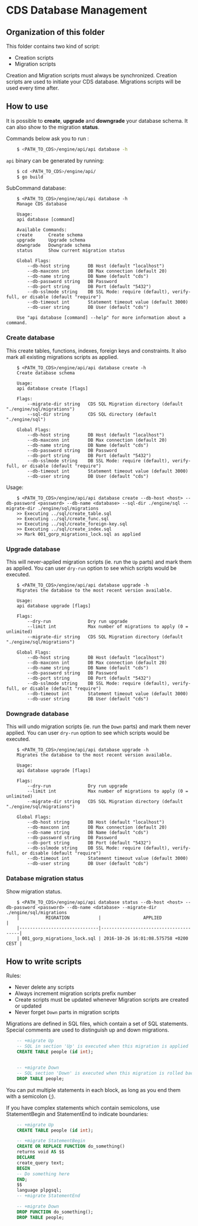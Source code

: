 # CDS Database Management

## Organization of this folder

This folder contains two kind of script:

- Creation scripts
- Migration scripts

Creation and Migration scripts must always be synchronized. Creation scripts are used to initiate your CDS database. Migrations scripts will be used every time after.

## How to use

It is possible to **create**, **upgrade** and **downgrade** your database schema. It can also show to the migration **status**.

Commands below ask you to run :

```bash
    $ <PATH_TO_CDS>/engine/api/api database -h
```

`api` binary can be generated by running:

```bash
    $ cd <PATH_TO_CDS>/engine/api/
    $ go build
```

SubCommand database:

```
    $ <PATH_TO_CDS>/engine/api/api database -h
    Manage CDS database

    Usage:
    api database [command]

    Available Commands:
    create      Create schema
    upgrade     Upgrade schema
    downgrade   Downgrade schema
    status      Show current migration status

    Global Flags:
        --db-host string       DB Host (default "localhost")
        --db-maxconn int       DB Max connection (default 20)
        --db-name string       DB Name (default "cds")
        --db-password string   DB Password
        --db-port string       DB Port (default "5432")
        --db-sslmode string    DB SSL Mode: require (default), verify-full, or disable (default "require")
        --db-timeout int       Statement timeout value (default 3000)
        --db-user string       DB User (default "cds")

    Use "api database [command] --help" for more information about a command.
```

### Create database

This create tables, functions, indexes, foreign keys and constraints. It also mark all existing migrations scripts as applied.

```shell
    $ <PATH_TO_CDS>/engine/api/api database create -h
    Create database schema

    Usage:
    api database create [flags]

    Flags:
        --migrate-dir string   CDS SQL Migration directory (default "./engine/sql/migrations")
        --sql-dir string       CDS SQL directory (default "./engine/sql")

    Global Flags:
        --db-host string       DB Host (default "localhost")
        --db-maxconn int       DB Max connection (default 20)
        --db-name string       DB Name (default "cds")
        --db-password string   DB Password
        --db-port string       DB Port (default "5432")
        --db-sslmode string    DB SSL Mode: require (default), verify-full, or disable (default "require")
        --db-timeout int       Statement timeout value (default 3000)
        --db-user string       DB User (default "cds")

```

Usage:

```shell
    $ <PATH_TO_CDS>/engine/api/api database create --db-host <host> --db-password <password> --db-name <database> --sql-dir ./engine/sql --migrate-dir ./engine/sql/migrations
    >> Executing ../sql/create_table.sql
    >> Executing ../sql/create_func.sql
    >> Executing ../sql/create_foreign-key.sql
    >> Executing ../sql/create_index.sql
    >> Mark 001_gorp_migrations_lock.sql as applied
```

### Upgrade database

This will never-applied migration scripts (ie. run the `Up` parts) and mark them as applied. You can user `dry-run` option to see which scripts would be executed.

```shell
    $ <PATH_TO_CDS>/engine/api/api database upgrade -h
    Migrates the database to the most recent version available.

    Usage:
    api database upgrade [flags]

    Flags:
        --dry-run              Dry run upgrade
        --limit int            Max number of migrations to apply (0 = unlimited)
        --migrate-dir string   CDS SQL Migration directory (default "./engine/sql/migrations")

    Global Flags:
        --db-host string       DB Host (default "localhost")
        --db-maxconn int       DB Max connection (default 20)
        --db-name string       DB Name (default "cds")
        --db-password string   DB Password
        --db-port string       DB Port (default "5432")
        --db-sslmode string    DB SSL Mode: require (default), verify-full, or disable (default "require")
        --db-timeout int       Statement timeout value (default 3000)
        --db-user string       DB User (default "cds")
```

### Downgrade database

This will undo migration scripts (ie. run the `Down` parts) and mark them never applied. You can user `dry-run` option to see which scripts would be executed.

```shell
    $ <PATH_TO_CDS>/engine/api/api database upgrade -h
    Migrates the database to the most recent version available.

    Usage:
    api database upgrade [flags]

    Flags:
        --dry-run              Dry run upgrade
        --limit int            Max number of migrations to apply (0 = unlimited)
        --migrate-dir string   CDS SQL Migration directory (default "./engine/sql/migrations")

    Global Flags:
        --db-host string       DB Host (default "localhost")
        --db-maxconn int       DB Max connection (default 20)
        --db-name string       DB Name (default "cds")
        --db-password string   DB Password
        --db-port string       DB Port (default "5432")
        --db-sslmode string    DB SSL Mode: require (default), verify-full, or disable (default "require")
        --db-timeout int       Statement timeout value (default 3000)
        --db-user string       DB User (default "cds")
```

### Database migration status

Show migration status.

```shell
    $ <PATH_TO_CDS>/engine/api/api database status --db-host <host> --db-password <password> --db-name <database> --migrate-dir ./engine/sql/migrations
    |          MIGRATION           |                APPLIED                |
    |------------------------------|---------------------------------------|
    | 001_gorp_migrations_lock.sql | 2016-10-26 16:01:08.575758 +0200 CEST |

```

## How to write scripts

Rules:

- Never delete any scripts
- Always increment migration scripts prefix number
- Create scripts must be updated whenever Migration scripts are created or updated
- Never forget `Down` parts in migration scripts

Migrations are defined in SQL files, which contain a set of SQL statements. Special comments are used to distinguish up and down migrations.


```sql
    -- +migrate Up
    -- SQL in section 'Up' is executed when this migration is applied
    CREATE TABLE people (id int);


    -- +migrate Down
    -- SQL section 'Down' is executed when this migration is rolled back
    DROP TABLE people;
```

You can put multiple statements in each block, as long as you end them with a semicolon (;).

If you have complex statements which contain semicolons, use StatementBegin and StatementEnd to indicate boundaries:


```sql
    -- +migrate Up
    CREATE TABLE people (id int);

    -- +migrate StatementBegin
    CREATE OR REPLACE FUNCTION do_something()
    returns void AS $$
    DECLARE
    create_query text;
    BEGIN
    -- Do something here
    END;
    $$
    language plpgsql;
    -- +migrate StatementEnd

    -- +migrate Down
    DROP FUNCTION do_something();
    DROP TABLE people;
```
